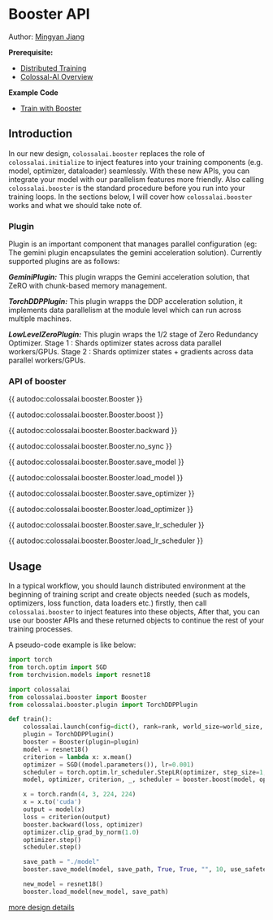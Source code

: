# Booster API
Author: [Mingyan Jiang](https://github.com/jiangmingyan)

**Prerequisite:**
- [Distributed Training](../concepts/distributed_training.md)
- [Colossal-AI Overview](../concepts/colossalai_overview.md)

**Example Code**
- [Train with Booster](https://github.com/hpcaitech/ColossalAI/blob/main/examples/tutorial/new_api/cifar_resnet/README.md)

## Introduction
In our new design, `colossalai.booster` replaces the role of `colossalai.initialize` to inject features into your training components (e.g. model, optimizer, dataloader) seamlessly. With these new APIs, you can integrate your model with our parallelism features more friendly. Also calling `colossalai.booster` is the standard procedure before you run into your training loops. In the sections below, I will cover how `colossalai.booster` works and what we should take note of.

### Plugin
Plugin is an important component that manages parallel configuration (eg: The gemini plugin encapsulates the gemini acceleration solution). Currently supported plugins are as follows:

***GeminiPlugin:*** This plugin wrapps the Gemini acceleration solution, that ZeRO with chunk-based memory management.

***TorchDDPPlugin:*** This plugin wrapps the DDP acceleration solution, it implements data parallelism at the module level which can run across multiple machines.

***LowLevelZeroPlugin:*** This plugin wraps the 1/2 stage of Zero Redundancy Optimizer. Stage 1 : Shards optimizer states across data parallel workers/GPUs. Stage 2 : Shards optimizer states + gradients across data parallel workers/GPUs.

### API of booster


{{ autodoc:colossalai.booster.Booster }}

{{ autodoc:colossalai.booster.Booster.boost }}

{{ autodoc:colossalai.booster.Booster.backward }}

{{ autodoc:colossalai.booster.Booster.no_sync }}

{{ autodoc:colossalai.booster.Booster.save_model }}

{{ autodoc:colossalai.booster.Booster.load_model }}

{{ autodoc:colossalai.booster.Booster.save_optimizer }}

{{ autodoc:colossalai.booster.Booster.load_optimizer }}

{{ autodoc:colossalai.booster.Booster.save_lr_scheduler }}

{{ autodoc:colossalai.booster.Booster.load_lr_scheduler }}

## Usage
In a typical workflow, you should launch distributed environment at the beginning of training script and create objects needed (such as models, optimizers, loss function, data loaders etc.) firstly, then call `colossalai.booster` to inject features into these objects, After that, you can use our booster APIs and these returned objects to continue the rest of your training processes.

A pseudo-code example is like below:

```python
import torch
from torch.optim import SGD
from torchvision.models import resnet18

import colossalai
from colossalai.booster import Booster
from colossalai.booster.plugin import TorchDDPPlugin

def train():
    colossalai.launch(config=dict(), rank=rank, world_size=world_size, port=port, host='localhost')
    plugin = TorchDDPPlugin()
    booster = Booster(plugin=plugin)
    model = resnet18()
    criterion = lambda x: x.mean()
    optimizer = SGD((model.parameters()), lr=0.001)
    scheduler = torch.optim.lr_scheduler.StepLR(optimizer, step_size=1, gamma=0.1)
    model, optimizer, criterion, _, scheduler = booster.boost(model, optimizer, criterion, lr_scheduler=scheduler)

    x = torch.randn(4, 3, 224, 224)
    x = x.to('cuda')
    output = model(x)
    loss = criterion(output)
    booster.backward(loss, optimizer)
    optimizer.clip_grad_by_norm(1.0)
    optimizer.step()
    scheduler.step()

    save_path = "./model"
    booster.save_model(model, save_path, True, True, "", 10, use_safetensors=use_safetensors)

    new_model = resnet18()
    booster.load_model(new_model, save_path)
```

[more design details](https://github.com/hpcaitech/ColossalAI/discussions/3046)


<!-- doc-test-command: torchrun --standalone --nproc_per_node=1 booster_api.py  -->
